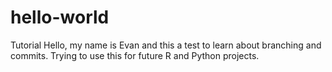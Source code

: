 # hello-world
Tutorial
Hello, my name is Evan and this a test to learn about branching and commits. Trying to use this for future R and Python projects. 
